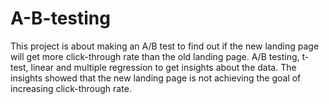 # A-B-testing
This project is about making an A/B test to find out if the new landing page will get more click-through rate than the old landing page.
A/B testing, t-test, linear and multiple regression to get insights about the data.
The insights showed that the new landing page is not achieving the goal of increasing click-through rate.
